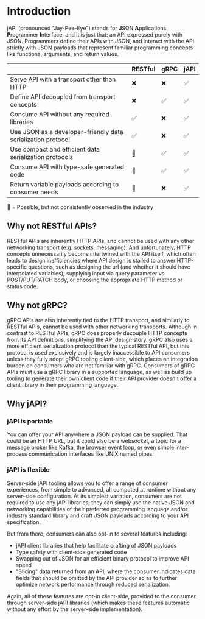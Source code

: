 # Introduction

jAPI (pronounced "Jay-Pee-Eye") stands for **J**SON **A**pplications
**P**rogrammer **I**nterface, and it is just that: an API expressed purely with
JSON. Programmers define their APIs with JSON, and interact with the API
strictly with JSON payloads that represent familiar programming concepts like
functions, arguments, and return values.

|                                                              | RESTful | gRPC | jAPI |
| ------------------------------------------------------------ | ------- | ---- | ---- |
| Serve API with a transport other than HTTP                   | ❌      | ❌   | ✅   |
| Define API decoupled from transport concepts                 | ❌      | ✅   | ✅   |
| Consume API without any required libraries                   | ✅      | ❌   | ✅   |
| Use JSON as a developer-friendly data serialization protocol | ✅      | ❌   | ✅   |
| Use compact and efficient data serialization protocols       | 🤔      | ✅   | ✅   |
| Consume API with type-safe generated code                    | 🤔      | ✅   | ✅   |
| Return variable payloads according to consumer needs         | 🤔      | ❌   | ✅   |

🤔 = Possible, but not consistently observed in the industry

## Why not RESTful APIs?

RESTful APIs are inherently HTTP APIs, and cannot be used with any other
networking transport (e.g. sockets, messaging). And unfortunately, HTTP concepts
unnecessarily become intertwined with the API itself, which often leads to
design inefficiencies where API design is stalled to answer HTTP-specific
questions, such as designing the url (and whether it should have interpolated
variables), supplying input via query parameter vs POST/PUT/PATCH body, or
choosing the appropriate HTTP method or status code.

## Why not gRPC?

gRPC APIs are also inherently tied to the HTTP transport, and similarly to
RESTful APIs, cannot be used with other networking transports. Although in
contrast to RESTful APIs, gRPC does properly decouple HTTP concepts from its API
definitions, simplifying the API design story. gRPC also uses a more efficient
serialization protocol than the typical RESTful API, but this protocol is used
exclusively and is largely inaccessible to API consumers unless they fully adopt
gRPC tooling client-side, which places an integration burden on consumers who
are not familiar with gRPC. Consumers of gRPC APIs must use a gRPC library in a
supported language, as well as build up tooling to generate their own client
code if their API provider doesn't offer a client library in their programming
language.

## Why jAPI?

### jAPI is portable

You can offer your API anywhere a JSON payload can be supplied. That could be an
HTTP URL, but it could also be a websocket, a topic for a message broker like
Kafka, the browser event loop, or even simple inter-process communication
interfaces like UNIX named pipes.

### jAPI is flexible

Server-side jAPI tooling allows you to offer a range of consumer experiences,
from simple to advanced, all computed at runtime without any server-side
configuration. At its simplest variation, consumers are not required to use any
jAPI libraries; they can simply use the native JSON and networking capabilities
of their preferred programming language and/or industry standard library and
craft JSON payloads according to your API specification.

But from there, consumers can also opt-in to several features including:

- jAPI client libraries that help facilitate crafting of JSON payloads
- Type safety with client-side generated code
- Swapping out of JSON for an efficient binary protocol to improve API speed
- "Slicing" data returned from an API, where the consumer indicates data fields
  that should be omitted by the API provider so as to further optimize network
  performance through reduced serialization.

Again, all of these features are opt-in client-side, provided to the consumer
through server-side jAPI libraries (which makes these features automatic without
any effort by the server-side implementation).
